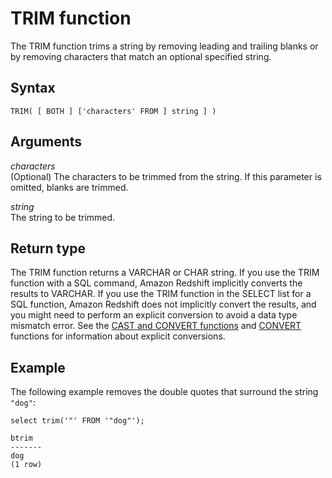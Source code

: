 # TRIM function<a name="r_TRIM"></a>

The TRIM function trims a string by removing leading and trailing blanks or by removing characters that match an optional specified string\. 

## Syntax<a name="r_TRIM-synopsis"></a>

```
TRIM( [ BOTH ] ['characters' FROM ] string ] )
```

## Arguments<a name="r_TRIM-arguments"></a>

 *characters*   
\(Optional\) The characters to be trimmed from the string\. If this parameter is omitted, blanks are trimmed\.

 *string*   
The string to be trimmed\. 

## Return type<a name="r_TRIM-return-type"></a>

The TRIM function returns a VARCHAR or CHAR string\. If you use the TRIM function with a SQL command, Amazon Redshift implicitly converts the results to VARCHAR\. If you use the TRIM function in the SELECT list for a SQL function, Amazon Redshift does not implicitly convert the results, and you might need to perform an explicit conversion to avoid a data type mismatch error\. See the [CAST and CONVERT functions](r_CAST_function.md) and [CONVERT](r_CAST_function.md#convert-function) functions for information about explicit conversions\.

## Example<a name="r_TRIM-example"></a>

The following example removes the double quotes that surround the string `"dog"`: 

```
select trim('"' FROM '"dog"');

btrim
-------
dog
(1 row)
```